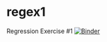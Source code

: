 # regex1
Regression Exercise #1
[![Binder](https://mybinder.org/badge_logo.svg)](https://mybinder.org/v2/gh/kunxing97/Regrex_Scripts.git/HEAD)
